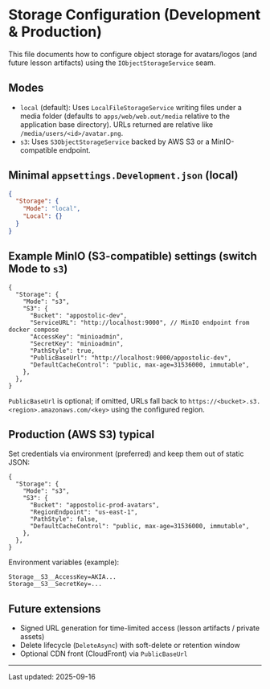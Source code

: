 # Storage Configuration (Development & Production)

This file documents how to configure object storage for avatars/logos (and future lesson artifacts) using the `IObjectStorageService` seam.

## Modes

- `local` (default): Uses `LocalFileStorageService` writing files under a media folder (defaults to `apps/web/web.out/media` relative to the application base directory). URLs returned are relative like `/media/users/<id>/avatar.png`.
- `s3`: Uses `S3ObjectStorageService` backed by AWS S3 or a MinIO-compatible endpoint.

## Minimal `appsettings.Development.json` (local)

```json
{
  "Storage": {
    "Mode": "local",
    "Local": {}
  }
}
```

## Example MinIO (S3-compatible) settings (switch Mode to `s3`)

```jsonc
{
  "Storage": {
    "Mode": "s3",
    "S3": {
      "Bucket": "appostolic-dev",
      "ServiceURL": "http://localhost:9000", // MinIO endpoint from docker compose
      "AccessKey": "minioadmin",
      "SecretKey": "minioadmin",
      "PathStyle": true,
      "PublicBaseUrl": "http://localhost:9000/appostolic-dev",
      "DefaultCacheControl": "public, max-age=31536000, immutable",
    },
  },
}
```

`PublicBaseUrl` is optional; if omitted, URLs fall back to `https://<bucket>.s3.<region>.amazonaws.com/<key>` using the configured region.

## Production (AWS S3) typical

Set credentials via environment (preferred) and keep them out of static JSON:

```jsonc
{
  "Storage": {
    "Mode": "s3",
    "S3": {
      "Bucket": "appostolic-prod-avatars",
      "RegionEndpoint": "us-east-1",
      "PathStyle": false,
      "DefaultCacheControl": "public, max-age=31536000, immutable",
    },
  },
}
```

Environment variables (example):

```
Storage__S3__AccessKey=AKIA...
Storage__S3__SecretKey=...
```

## Future extensions

- Signed URL generation for time-limited access (lesson artifacts / private assets)
- Delete lifecycle (`DeleteAsync`) with soft-delete or retention window
- Optional CDN front (CloudFront) via `PublicBaseUrl`

---

Last updated: 2025-09-16

